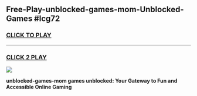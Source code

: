 
## Free-Play-unblocked-games-mom-Unblocked-Games #lcg72
<h3>
<a href="https://news.freeplayer.one?title=unblocked-games-mom&ref=8M">CLICK TO PLAY</a></h3>
<hr>

<h3>
<a href="https://news.freeplayer.one?title=unblocked-games-mom&ref=8M">CLICK 2 PLAY</a>
  
</h3>

<a href="https://news.freeplayer.one?title=unblocked-games-mom&ref=8M"><img src="https://clearcache.store/games.png"></a>


**unblocked-games-mom games unblocked: Your Gateway to Fun and Accessible Online Gaming**
